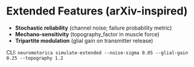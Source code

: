 # Extended Features (arXiv-inspired)

- **Stochastic reliability** (channel noise; failure probability metric)
- **Mechano-sensitivity** (topography_factor in muscle force)
- **Tripartite modulation** (glial gain on transmitter release)

CLI: `neuromotorica simulate-extended --noise-sigma 0.05 --glial-gain 0.25 --topography 1.2`
